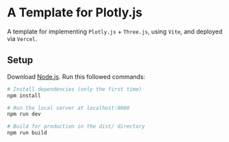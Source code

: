 # A Template for Plotly.js

A template for implementing `Plotly.js` + `Three.js`, using `Vite`, and deployed via `Vercel`. 

## Setup
Download [Node.js](https://nodejs.org/en/download/).
Run this followed commands:

``` bash
# Install dependencies (only the first time)
npm install

# Run the local server at localhost:8080
npm run dev

# Build for production in the dist/ directory
npm run build
```
